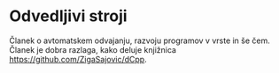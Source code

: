 # Odvedljivi stroji

Članek o avtomatskem odvajanju, razvoju programov v vrste in še čem. Članek je dobra razlaga,  kako deluje knjižnica 
https://github.com/ZigaSajovic/dCpp.
